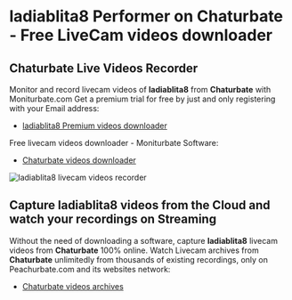 # ladiablita8 Performer on Chaturbate - Free LiveCam videos downloader

## Chaturbate Live Videos Recorder

Monitor and record livecam videos of **ladiablita8** from **Chaturbate** with Moniturbate.com
Get a premium trial for free by just and only registering with your Email address:
* [ladiablita8 Premium videos downloader](https://moniturbate.com/request-demo-licence-key.html)

Free livecam videos downloader - Moniturbate Software:
* [Chaturbate videos downloader](https://moniturbate.com/moniturbate-download-software.html)

![ladiablita8 livecam videos recorder](https://peachurnet.com/templates/moniturbate-software.png)


## Capture ladiablita8 videos from the Cloud and watch your recordings on Streaming

Without the need of downloading a software, capture **ladiablita8** livecam videos from **Chaturbate** 100% online.
Watch Livecam archives from **Chaturbate** unlimitedly from thousands of existing recordings, only on Peachurbate.com and its websites network:
* [Chaturbate videos archives](https://peachurnet.com/)